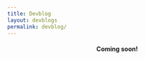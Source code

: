 ```yaml
---
title: Devblog
layout: devblogs
permalink: devblog/
---
```


<h4 style="text-align: center;">Coming soon!</h4>